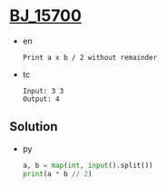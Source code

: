 # [BJ_15700](https://acmicpc.net/problem/15700)

* en

  ```en
  Print a x b / 2 without remainder
  ```

* tc

  ```tc
  Input: 3 3
  Output: 4
  ```

## Solution

* py

  ```py
  a, b = map(int, input().split())
  print(a * b // 2)
  ```
